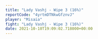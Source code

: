 ```yaml
---
title: "Lady Vashj - Wipe 3 (16%)"
reportCode: "4yrtmDTNkwGfznvJ"
player: "Misaia"
fight: "Lady Vashj - Wipe 3 (16%)"
date: 2021-10-10T19:09:02.718000+00:00
---
```

